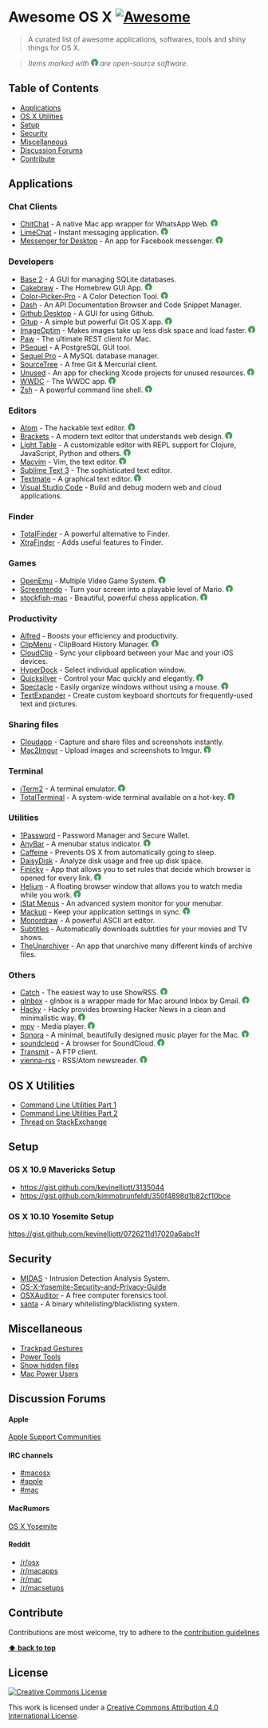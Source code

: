 # Awesome OS X [![Awesome](https://cdn.rawgit.com/sindresorhus/awesome/d7305f38d29fed78fa85652e3a63e154dd8e8829/media/badge.svg)](https://github.com/sindresorhus/awesome)

> A curated list of awesome applications, softwares, tools and shiny things for OS X.

> *Items marked with ![Open-Source Software](media/oss.png) are open-source software.*

## Table of Contents

- [Applications](#applications)
- [OS X Utilities](#os-x-utilities)
- [Setup](#setup)
- [Security](#security)
- [Miscellaneous](#miscellaneous)
- [Discussion Forums](#discussion-forums)
- [Contribute](#contribute)



## Applications


### Chat Clients


- [ChitChat](https://github.com/stonesam92/ChitChat) - A native Mac app wrapper for WhatsApp Web. ![Open-Source Software](media/oss.png)
- [LimeChat](http://limechat.net/mac/) - Instant messaging application. ![Open-Source Software](media/oss.png)
- [Messenger for Desktop](http://messengerfordesktop.com/) - An app for Facebook messenger. ![Open-Source Software](media/oss.png)


### Developers

- [Base 2](http://menial.co.uk/base/) - A GUI for managing SQLite databases.
- [Cakebrew](https://github.com/brunophilipe/Cakebrew) - The Homebrew GUI App. ![Open-Source Software](media/oss.png)
- [Color-Picker-Pro](https://github.com/oscardelben/Color-Picker-Pro) - A Color Detection Tool. ![Open-Source Software](media/oss.png)
- [Dash](https://kapeli.com/dash) - An API Documentation Browser and Code Snippet Manager.
- [Github Desktop](https://mac.github.com/) - A GUI for using Github.
- [Gitup](https://github.com/git-up/GitUp) - A simple but powerful Git OS X app. ![Open-Source Software](media/oss.png)
- [ImageOptim](https://imageoptim.com/) - Makes images take up less disk space and load faster. ![Open-Source Software](media/oss.png)
- [Paw](https://luckymarmot.com/paw) - The ultimate REST client for Mac.
- [PSequel](http://www.psequel.com/) - A PostgreSQL GUI tool.
- [Sequel Pro](http://www.sequelpro.com/) - A MySQL database manager.
- [SourceTree](https://www.sourcetreeapp.com/) - A free Git & Mercurial client.
- [Unused](https://github.com/jeffhodnett/Unused) - An app for checking Xcode projects for unused resources. ![Open-Source Software](media/oss.png)
- [WWDC](https://github.com/insidegui/WWDC) - The WWDC app. ![Open-Source Software](media/oss.png)
- [Zsh](http://www.zsh.org/) -  A powerful command line shell. ![Open-Source Software](media/oss.png)


### Editors

- [Atom](https://atom.io/) - The hackable text editor. ![Open-Source Software](media/oss.png)
- [Brackets](http://brackets.io/) - A modern text editor that understands web design. ![Open-Source Software](media/oss.png)
- [Light Table](https://github.com/LightTable/LightTable) - A customizable editor with REPL support for Clojure, JavaScript, Python and others. ![Open-Source Software](media/oss.png) 
- [Macvim](https://github.com/b4winckler/macvim) - Vim, the text editor. ![Open-Source Software](media/oss.png)
- [Sublime Text 3](http://www.sublimetext.com/) - The sophisticated text editor.
- [Textmate](https://macromates.com/) - A graphical text editor. ![Open-Source Software](media/oss.png)
- [Visual Studio Code](https://code.visualstudio.com/) - Build and debug modern web and cloud applications.


### Finder

- [TotalFinder](http://totalfinder.binaryage.com/) - A powerful alternative to Finder.
- [XtraFinder](https://www.trankynam.com/xtrafinder/) - Adds useful features to Finder.


### Games
- [OpenEmu](http://openemu.org/) - Multiple Video Game System. ![Open-Source Software](media/oss.png)
- [Screentendo](https://github.com/AaronRandall/Screentendo) - Turn your screen into a playable level of Mario. ![Open-Source Software](media/oss.png)
- [stockfish-mac](https://github.com/daylen/stockfish-mac) - Beautiful, powerful chess application. ![Open-Source Software](media/oss.png)


### Productivity

- [Alfred](http://www.alfredapp.com/) - Boosts your efficiency and productivity.
- [ClipMenu](http://www.clipmenu.com/) - ClipBoard History Manager. ![Open-Source Software](media/oss.png)
- [CloudClip](https://itunes.apple.com/app/cloudclip/id563356503) - Sync your clipboard between your Mac and your iOS devices.
- [HyperDock](https://bahoom.com/hyperdock/) - Select individual application window.
- [Quicksilver](http://qsapp.com/) - Control your Mac quickly and elegantly. ![Open-Source Software](media/oss.png)
- [Spectacle](http://spectacleapp.com/) - Easily organize windows without using a mouse. ![Open-Source Software](media/oss.png)
- [TextExpander](https://smilesoftware.com/TextExpander/index.html) - Create custom keyboard shortcuts for frequently-used text and pictures.


### Sharing files

- [Cloudapp](https://www.getcloudapp.com/) - Capture and share files and screenshots instantly.
- [Mac2Imgur](https://github.com/mileswd/mac2imgur) - Upload images and screenshots to Imgur. ![Open-Source Software](media/oss.png)


### Terminal

- [iTerm2](https://www.iterm2.com/) - A terminal emulator. ![Open-Source Software](media/oss.png)
- [TotalTerminal](http://totalterminal.binaryage.com/) - A system-wide terminal available on a hot-key. ![Open-Source Software](media/oss.png)


### Utilities

- [1Password](https://itunes.apple.com/in/app/1password-password-manager/id443987910?mt=12) - Password Manager and Secure Wallet.
- [AnyBar](https://github.com/tonsky/AnyBar) - A menubar status indicator. ![Open-Source Software](media/oss.png)
- [Caffeine](https://itunes.apple.com/app/caffeine/id411246225) - Prevents OS X from automatically going to sleep.
- [DaisyDisk](http://www.daisydiskapp.com/) - Analyze disk usage and free up disk space.
- [Finicky](https://johnste.github.io/finicky/) - App that allows you to set rules that decide which browser is opened for every link. ![Open-Source Software](media/oss.png)
- [Helium](http://heliumfloats.com/) - A floating browser window that allows you to watch media while you work. ![Open-Source Software](media/oss.png)
- [iStat Menus](https://bjango.com/mac/istatmenus/) - An advanced system monitor for your menubar.
- [Mackup](https://github.com/lra/mackup) - Keep your application settings in sync. ![Open-Source Software](media/oss.png)
- [Monordraw](http://monodraw.helftone.com/) - A powerful ASCII art editor.
- [Subtitles](http://subtitlesapp.com/) - Automatically downloads subtitles for your movies and TV shows.
- [TheUnarchiver](https://itunes.apple.com/app/the-unarchiver/id425424353) - An app that unarchive many different kinds of archive files.


### Others

- [Catch](http://www.giorgiocalderolla.com/index.html#catch) - The easiest way to use ShowRSS. ![Open-Source Software](media/oss.png)
- [gInbox](https://github.com/chenasraf/gInbox) - gInbox is a wrapper made for Mac around Inbox by Gmail. ![Open-Source Software](media/oss.png)
- [Hacky](http://www.hackyapp.com/) - Hacky provides browsing Hacker News in a clean and minimalistic way. ![Open-Source Software](media/oss.png)
- [mpv](http://mpv.io/) - Media player. ![Open-Source Software](media/oss.png)
- [Sonora](http://getsonora.com/) -  A minimal, beautifully designed music player for the Mac. ![Open-Source Software](media/oss.png)
- [soundcleod](http://soundcleod.com/) - A browser for SoundCloud. ![Open-Source Software](media/oss.png)
- [Transmit](https://panic.com/transmit/) - A FTP client.
- [vienna-rss](https://github.com/ViennaRSS/vienna-rss) - RSS/Atom newsreader. ![Open-Source Software](media/oss.png)


## OS X Utilities

- [Command Line Utilities Part 1](http://www.mitchchn.me/2014/os-x-terminal/?x)
- [Command Line Utilities Part 2](http://www.mitchchn.me/2014/and-eight-hundred-more/)
- [Thread on StackExchange](https://apple.stackexchange.com/questions/12161/os-x-terminal-must-have-utilities)


## Setup

### OS X 10.9 Mavericks Setup

* https://gist.github.com/kevinelliott/3135044
* https://gist.github.com/kimmobrunfeldt/350f4898d1b82cf10bce

### OS X 10.10 Yosemite Setup

https://gist.github.com/kevinelliott/0726211d17020a6abc1f


## Security

* [MIDAS](https://github.com/etsy/MIDAS) - Intrusion Detection Analysis System.
* [OS-X-Yosemite-Security-and-Privacy-Guide](https://github.com/drduh/OS-X-Yosemite-Security-and-Privacy-Guide)
* [OSXAuditor](https://github.com/jipegit/OSXAuditor) - A free computer forensics tool.
* [santa](https://github.com/google/santa) - A binary whitelisting/blacklisting system.


## Miscellaneous

* [Trackpad Gestures](https://support.apple.com/en-us/HT204895)
* [Power Tools](http://www.slant.co/topics/523/~what-are-the-best-power-user-tools-for-mac-osx)
* [Show hidden files](http://ianlunn.co.uk/articles/quickly-showhide-hidden-files-mac-os-x-mavericks/)
* [Mac Power Users](http://5by5.tv/mpu/238)


## Discussion Forums

#### Apple

[Apple Support Communities](https://discussions.apple.com/community/mac_os/os_x_yosemite)


#### IRC channels

* [#macosx](https://webchat.freenode.net/?channels=macosx)
* [#apple](https://webchat.freenode.net/?channels=apple)
* [#mac](https://webchat.freenode.net/?channels=mac)


#### MacRumors

[OS X Yosemite](http://forums.macrumors.com/forums/os-x-yosemite-10-10.171/)


#### Reddit

* [/r/osx](https://www.reddit.com/r/osx/)
* [/r/macapps](https://www.reddit.com/r/macapps)
* [/r/mac](https://www.reddit.com/r/Mac)
* [/r/macsetups](https://www.reddit.com/r/MacSetups)


## Contribute

Contributions are most welcome, try to adhere to the [contribution guidelines](contributing.md)

**[⬆ back to top](#table-of-contents)**


## License

[![Creative Commons License](http://i.creativecommons.org/l/by/4.0/88x31.png)](http://creativecommons.org/licenses/by/4.0/)

This work is licensed under a [Creative Commons Attribution 4.0 International License](http://creativecommons.org/licenses/by/4.0/).
